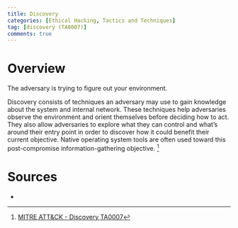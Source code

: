 ```yaml
---
title: Discovery
categories: [Ethical Hacking, Tactics and Techniques]
tag: [discovery (TA0007)]
comments: true
---
```


# Overview

The adversary is trying to figure out your environment.

Discovery consists of techniques an adversary may use to gain knowledge about the system and internal network. These techniques help adversaries observe the environment and orient themselves before deciding how to act. They also allow adversaries to explore what they can control and what’s around their entry point in order to discover how it could benefit their current objective. Native operating system tools are often used toward this post-compromise information-gathering objective. [^1]

# Sources
- [^1]: [MITRE ATT&CK - Discovery TA0007](https://attack.mitre.org/tactics/TA0007/)